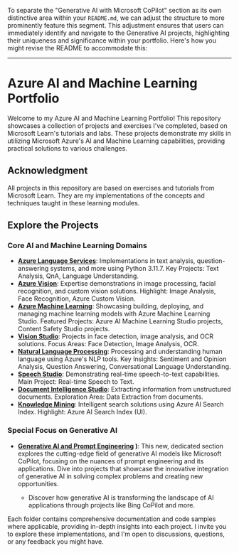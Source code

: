 To separate the "Generative AI with Microsoft CoPilot" section as its own distinctive area within your `README.md`, we can adjust the structure to more prominently feature this segment. This adjustment ensures that users can immediately identify and navigate to the Generative AI projects, highlighting their uniqueness and significance within your portfolio. Here's how you might revise the README to accommodate this:

---

# Azure AI and Machine Learning Portfolio

Welcome to my Azure AI and Machine Learning Portfolio! This repository showcases a collection of projects and exercises I've completed, based on Microsoft Learn's tutorials and labs. These projects demonstrate my skills in utilizing Microsoft Azure's AI and Machine Learning capabilities, providing practical solutions to various challenges.

## Acknowledgment

All projects in this repository are based on exercises and tutorials from Microsoft Learn. They are my implementations of the concepts and techniques taught in these learning modules.

## Explore the Projects

### Core AI and Machine Learning Domains

- **[Azure Language Services](./Azure-Language-Services)**: Implementations in text analysis, question-answering systems, and more using Python 3.11.7. Key Projects: Text Analysis, QnA, Language Understanding.
- **[Azure Vision](./Azure-Vision)**: Expertise demonstrations in image processing, facial recognition, and custom vision solutions. Highlight: Image Analysis, Face Recognition, Azure Custom Vision.
- **[Azure Machine Learning](./Azure-Machine-Learning)**: Showcasing building, deploying, and managing machine learning models with Azure Machine Learning Studio. Featured Projects: Azure AI Machine Learning Studio projects, Content Safety Studio projects.
- **[Vision Studio](./Vision-Studio)**: Projects in face detection, image analysis, and OCR solutions. Focus Areas: Face Detection, Image Analysis, OCR.
- **[Natural Language Processing](./Natural-Language-Processing)**: Processing and understanding human language using Azure's NLP tools. Key Insights: Sentiment and Opinion Analysis, Question Answering, Conversational Language Understanding.
- **[Speech Studio](./Speech-Studio)**: Demonstrating real-time speech-to-text capabilities. Main Project: Real-time Speech to Text.
- **[Document Intelligence Studio](./Document-Intelligence-Studio)**: Extracting information from unstructured documents. Exploration Area: Data Extraction from documents.
- **[Knowledge Mining](./Knowledge-Mining)**: Intelligent search solutions using Azure AI Search Index. Highlight: Azure AI Search Index (UI).

### Special Focus on Generative AI

- **[Generative AI and Prompt Engineering](./Generative%20AI%20and%20Prompt%20Engineering)
)**: This new, dedicated section explores the cutting-edge field of generative AI models like Microsoft CoPilot, focusing on the nuances of prompt engineering and its applications. Dive into projects that showcase the innovative integration of generative AI in solving complex problems and creating new opportunities.

  - Discover how generative AI is transforming the landscape of AI applications through projects like Bing CoPilot and more.

Each folder contains comprehensive documentation and code samples where applicable, providing in-depth insights into each project. I invite you to explore these implementations, and I'm open to discussions, questions, or any feedback you might have.

